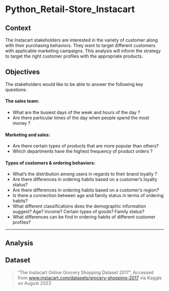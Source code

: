 # Python_Retail-Store_Instacart

## Context
The Instacart stakeholders are interested in the variety of customer along with their purchasing behaviors.
They want to target different customers with applicable marketing campaigns.
This analysis will inform the strategy to target the right customer profiles with the appropriate products. 

## Objectives
The stakeholders would like to be able to answer the following key questions:
#### The sales team:
-  What are the busiest days of the week and hours of the day ?
- Are there particular times of the day when people spend the most money ?

#### Marketing and sales:
- Are there certain types of products that are more popular than others?
- Which departments have the highest frequency of product orders ?

#### Types of customers & ordering behaviors:
- What’s the distribution among users in regards to their brand loyalty ?
- Are there differences in ordering habits based on a customer’s loyalty status?
- Are there differences in ordering habits based on a customer’s region?
- Is there a connection between age and family status in terms of ordering habits?
- What different classifications does the demographic information suggest? Age? Income? Certain types of goods? Family status?
- What differences can be find in ordering habits of different customer profiles?

---- 
## Analysis



## Dataset
> “The Instacart Online Grocery Shopping Dataset 2017”, Accessed from www.instacart.com/datasets/grocery-shopping-2017 via Kaggle on August 2023

